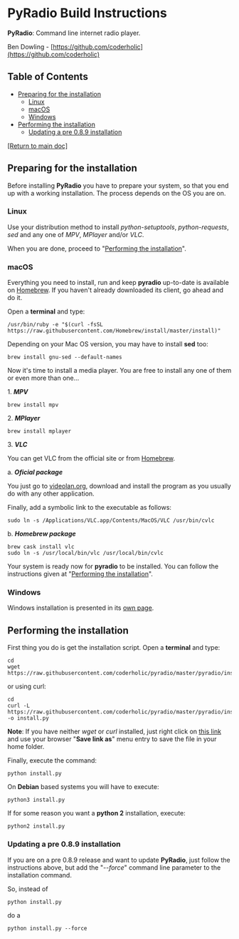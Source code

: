 # PyRadio Build Instructions

**PyRadio**: Command line internet radio player.

Ben Dowling - [https://github.com/coderholic](https://github.com/coderholic)

## Table of Contents
<!-- vim-markdown-toc Marked -->

* [Preparing for the installation](#preparing-for-the-installation)
    * [Linux](#linux)
    * [macOS](#macos)
    * [Windows](#windows)
* [Performing the installation](#performing-the-installation)
    * [Updating a pre 0.8.9 installation](#updating-a-pre-0.8.9-installation)

<!-- vim-markdown-toc -->

[[Return to main doc]](README.md)


## Preparing for the installation

Before installing **PyRadio** you have to prepare your system, so that you end up with a working installation. The process depends on the OS you are on.

### Linux

Use your distribution method to install *python-setuptools*, *python-requests*, *sed* and any one of *MPV*, *MPlayer* and/or *VLC*.

When you are done, proceed to  "[Performing the installation](#performing-the-installation)".


### macOS

Everything you need to install, run and keep **pyradio** up-to-date is available on [Homebrew](https://github.com/Homebrew/homebrew). If you haven't already downloaded its client, go ahead and do it.

Open a **terminal** and type:

    /usr/bin/ruby -e "$(curl -fsSL https://raw.githubusercontent.com/Homebrew/install/master/install)"

Depending on your Mac OS version, you may have to install **sed** too:

    brew install gnu-sed --default-names

Now it's time to install a media player. You are free to install any one of them or even more than one...

1\. ***MPV***

    brew install mpv

2\. ***MPlayer***

    brew install mplayer

3\. ***VLC***

You  can get VLC from the official site or from [Homebrew](https://github.com/Homebrew/homebrew).

a\. ***Oficial package***

You just go to [videolan.org](http://www.videolan.org/vlc/download-macos.html),  download and install the program as you usually do with any other application.

Finally, add a symbolic link to the executable as follows:

    sudo ln -s /Applications/VLC.app/Contents/MacOS/VLC /usr/bin/cvlc

b\. ***Homebrew package***

    brew cask install vlc
    sudo ln -s /usr/local/bin/vlc /usr/local/bin/cvlc

Your system is ready now for **pyradio** to be installed. You can follow the instructions given at "[Performing the installation](#performing-the-installation)".

### Windows

Windows installation is presented in its [own page](windows.md).

## Performing the installation

First thing you do is get the installation script. Open a **terminal** and type:

    cd
    wget https://raw.githubusercontent.com/coderholic/pyradio/master/pyradio/install.py

or using curl:

    cd
    curl -L https://raw.githubusercontent.com/coderholic/pyradio/master/pyradio/install.py -o install.py

**Note**: If you have neither *wget* or *curl* installed, just right click on [this link](https://raw.githubusercontent.com/coderholic/pyradio/master/pyradio/install.py) and use your browser "**Save link as**" menu entry to save the file in your home folder.

Finally, execute the command:

    python install.py

On **Debian** based systems you will have to execute:

    python3 install.py

If for some reason you want a **python 2** installation, execute:

    python2 install.py

### Updating a pre 0.8.9 installation

If you are on a pre 0.8.9 release and want to update **PyRadio**, just follow the instructions above, but add the "*--force*" command line parameter to the installation command.

So, instead of

    python install.py

do a

    python install.py --force

